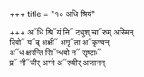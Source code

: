 +++
title = "१० अधि श्रियं"

+++
अ᳓धि श्रि᳓यं नि᳓ दधुश् चा᳓रुम् अस्मिन्  
दिवो᳓ य᳓द् अक्षी᳓ अमृ᳓ता अ᳓कृण्वन्  
अ᳓ध क्षरन्ति सि᳓न्धवो न᳓ सृष्टाः᳓  
प्र᳓ नी᳓चीर् अग्ने अ᳓रुषीर् अजानन्